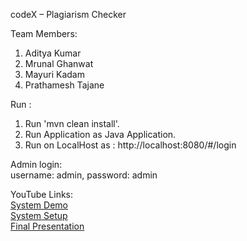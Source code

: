 codeX – Plagiarism Checker

Team Members:
1.	Aditya Kumar
2.	Mrunal Ghanwat
3.	Mayuri Kadam
4.	Prathamesh Tajane

Run :
1.	Run 'mvn clean install'.
2.	Run Application as Java Application.
3.	Run on LocalHost as : http://localhost:8080/#/login
 
Admin login:  
username: admin, password: admin

YouTube Links:  
[System Demo](https://youtu.be/O9ptinfhPYc)  
[System Setup](https://youtu.be/p7xvuYc9SDE)  
[Final Presentation](https://youtu.be/fvtpaiv4crE)  

